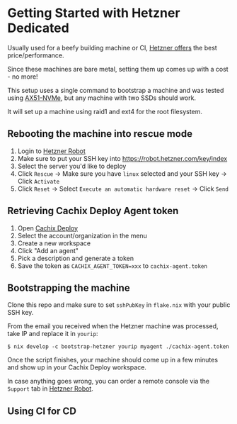 # Getting Started with Hetzner Dedicated

Usually used for a beefy building machine or CI, [Hetzner offers](https://www.hetzner.com/dedicated-rootserver/matrix-ax)
the best price/performance.

Since these machines are bare metal, setting them up comes up with a cost - no more!

This setup uses a single command to bootstrap a machine and was tested using
[AX51-NVMe](https://www.hetzner.com/dedicated-rootserver/ax51-nvme),
but any machine with two SSDs should work.

It will set up a machine using raid1 and ext4 for the root filesystem.

## Rebooting the machine into rescue mode

1. Login to [Hetzner Robot](https://robot.hetzner.com/server)
2. Make sure to put your SSH key into https://robot.hetzner.com/key/index
3. Select the server you'd like to deploy
4. Click `Rescue` -> Make sure you have `linux` selected and your SSH key -> Click `Activate`
5. Click `Reset` -> Select `Execute an automatic hardware reset` -> Click `Send`

## Retrieving Cachix Deploy Agent token

1. Open [Cachix Deploy](https://app.cachix.org/deploy)
2. Select the account/organization in the menu
3. Create a new workspace
4. Click "Add an agent"
5. Pick a description and generate a token
6. Save the token as `CACHIX_AGENT_TOKEN=xxx` to `cachix-agent.token`

## Bootstrapping the machine

Clone this repo and make sure to set `sshPubKey` in `flake.nix` with your public SSH key.

From the email you received when the Hetzner machine was processed, take IP and replace it in `yourip`:

```shell-session
$ nix develop -c bootstrap-hetzner yourip myagent ./cachix-agent.token
```

Once the script finishes, your machine should come up in a few minutes and show up in your Cachix Deploy workspace.

In case anything goes wrong, you can order a remote console via the `Support` tab in [Hetzner Robot](https://robot.hetzner.com/server).

## Using CI for CD

